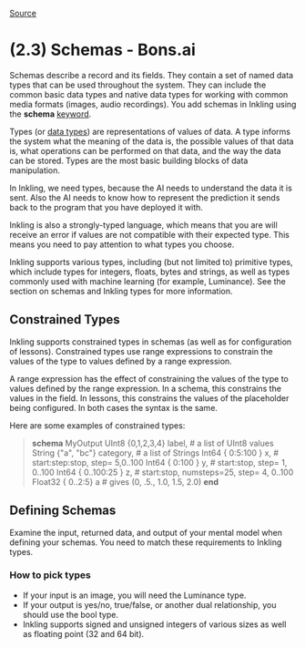 
[Source](http://docs.bons.ai/inkling-guide-pages/23-schemas "Permalink to (2.3) Schemas - Bons.ai")

# (2.3) Schemas - Bons.ai

Schemas describe a record and its fields. They contain a set of named data types that can be used throughout the system. They can include the common basic data types and native data types for working with common media formats (images, audio recordings). You add schemas in Inkling using the **schema** [keyword][1].

Types (or [data types][2]) are representations of values of data. A type informs the system what the meaning of the data is, the possible values of that data is, what operations can be performed on that data, and the way the data can be stored. Types are the most basic building blocks of data manipulation.

In Inkling, we need types, because the AI needs to understand the data it is sent. Also the AI needs to know how to represent the prediction it sends back to the program that you have deployed it with.

Inkling is also a strongly-typed language, which means that you are will receive an error if values are not compatible with their expected type. This means you need to pay attention to what types you choose.

 Inkling supports various types, including (but not limited to) primitive types, which include types for integers, floats,  bytes and strings, as well as types commonly used with machine learning (for example, Luminance). See the section on schemas and Inkling types for more information.

## Constrained Types

Inkling supports constrained types in schemas (as well as for configuration of lessons). Constrained types use range expressions to constrain the values of the type to values defined by a range expression.

 A range expression has the effect of constraining the values of the type to values defined by the range expression. In a schema, this constrains the values in the field. In lessons, this constrains the values of the placeholder being configured. In both cases the syntax is the same.

 Here are some examples of constrained types:

> **schema** MyOutput
    UInt8  {0,1,2,3,4}   label,    # a list of UInt8 values
    String {"a", "bc"}   category, # a list of Strings
   Int64  { 0:5:100 }   x,        # start:step:stop, step= 5,0..100     Int64  { 0:100 }     y,        # start:stop, step= 1, 0..100
   Int64  { 0..100:25 } z,        # start:stop, numsteps=25,
                                    step= 4, 0..100
   Float32 { 0..2:5}    a         # gives (0, .5., 1.0, 1.5, 2.0)
**end**

## Defining Schemas

Examine the input, returned data, and output of your mental model when defining your schemas. You need to match these requirements to Inkling types.

### How to pick types

* If your input is an image, you will need the Luminance type.
* If your output is yes/no, true/false, or another dual relationship, you should use the bool type.
* Inkling supports signed and unsigned integers of various sizes as well as floating point (32 and 64 bit).

[1]: http://docs.bons.ai/inkling-guide-pages/54-schemas-inkling-types-and-type-constraints
[2]: https://en.wikipedia.org/wiki/Data_type

  
